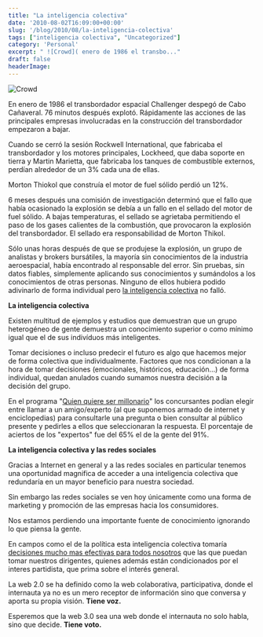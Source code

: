 ```yaml
---
title: "La inteligencia colectiva"
date: '2010-08-02T16:09:00+00:00'
slug: '/blog/2010/08/la-inteligencia-colectiva'
tags: ["inteligencia colectiva", "Uncategorized"]
category: 'Personal'
excerpt: " ![Crowd]( enero de 1986 el transbo..."
draft: false
headerImage: 
---
```

 ![Crowd](http://static.squarespace.com/static/5303797ae4b0c6ad9e43f072/5303ce80e4b0400995a883d6/5303cf35e4b0400995a88b10/1392758581968/crowd-scaled600.jpg?format=original)

En enero de 1986 el transbordador espacial Challenger despegó de Cabo Cañaveral. 76 minutos después explotó.  Rápidamente las acciones de las principales empresas involucradas en la construcción del transbordador empezaron a bajar.

Cuando se cerró la sesión Rockwell International, que fabricaba el transbordador y los motores principales, Lockheed, que daba soporte en tierra y Martin Marietta, que fabricaba los tanques de combustible externos, perdían alrededor de un 3% cada una de ellas.

Morton Thiokol que construía el motor de fuel sólido perdió un 12%.

6 meses después una comisión de investigación determinó que el fallo que había ocasionado la explosión se debía a un fallo en el sellado del motor de fuel sólido. A bajas temperaturas, el sellado se agrietaba permitiendo el paso de los gases calientes de la combustión, que provocaron la explosión del transbordador. El sellado era responsabilidad de Morton Thikol.

Sólo unas horas después de que se produjese la explosión, un grupo de analistas y brokers bursátiles, la mayoría sin conocimientos de la industria aeroespacial, había encontrado al responsable del error. Sin pruebas, sin datos fiables, simplemente aplicando sus conocimientos y sumándolos a los conocimientos de otras personas. Ninguno de ellos hubiera podido adivinarlo de forma individual pero [la inteligencia colectiva](http://www.amazon.com/Wisdom-Crowds-James-Surowiecki/dp/0385721706 "The wisdom of Crowds") no falló.

**La inteligencia colectiva**

Existen multitud de ejemplos y estudios que demuestran que un grupo heterogéneo de gente demuestra un conocimiento superior o como mínimo igual que el de sus indivíduos más inteligentes. 

Tomar decisiones o incluso predecir el futuro es algo que hacemos mejor de forma colectiva que individualmente. Factores que nos condicionan a la hora de tomar decisiones (emocionales, históricos, educación...) de forma individual, quedan anulados cuando sumamos nuestra decisión a la decisión del grupo.

En el programa "[Quien quiere ser millonario](http://es.wikipedia.org/wiki/%C2%BFQui%C3%A9n_quiere_ser_millonario%3F)" los concursantes podían elegir entre llamar a un amigo/experto (al que suponemos armado de internet y enciclopedias) para consultarle una pregunta o bien consultar al público presente y pedirles a ellos que seleccionaran la respuesta. El porcentaje de aciertos de los "expertos" fue del 65% el de la gente del 91%.

**La inteligencia colectiva y las redes sociales**

Gracias a Internet en general y a las redes sociales en particular tenemos una oportunidad magnifica de acceder a una inteligencia colectiva que redundaría en un mayor beneficio para nuestra sociedad.

Sin embargo las redes sociales se ven hoy únicamente como una forma de marketing y promoción de las empresas hacia los consumidores.

Nos estamos perdiendo una importante fuente de conocimiento ignorando lo que piensa la gente.

En campos como el de la política esta inteligencia colectiva tomaría [decisiones mucho mas efectivas para todos nosotros](http://static.squarespace.com/static/5303797ae4b0c6ad9e43f072/5303ce80e4b0400995a883d6/5303cf35e4b0400995a88b0c/1392758581676/?format=original "partido de internet") que las que puedan tomar nuestros dirigentes, quienes además están condicionados por el interes partidista, que prima sobre el interés general.

La web 2.0 se ha definido como la web colaborativa, participativa, donde el internauta ya no es un mero receptor de información sino que conversa y aporta su propia visión.  **Tiene voz.**

Esperemos que la web 3.0 sea una web donde el internauta no solo habla, sino que decide.  **Tiene voto.**

